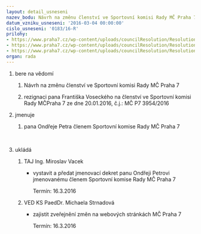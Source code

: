 ```yaml
---
layout: detail_usneseni
nazev_bodu: Návrh na změnu členství ve Sportovní komisi Rady MČ Praha 7
datum_vzniku_usneseni: '2016-03-04 00:00:00'
cislo_usneseni: '0183/16-R'
prilohy:
- https://www.praha7.cz/wp-content/uploads/councilResolution/Resolutions/28467/export/Duvodovazprava~27764.doc
- https://www.praha7.cz/wp-content/uploads/councilResolution/Resolutions/28467/export/Vosecky_rezignace_KK_SK_bezudaju~27763.pdf
- https://www.praha7.cz/wp-content/uploads/councilResolution/Resolutions/28467/export/export~299998.pdf
organ: rada
---
```

<ol id="urzList" class="urzList_view">
<li class="urzClass1" id=""><span name="1">bere na vědomí</span> 
<ol class="urzOlClass">
<li style="TEXT-ALIGN: left" class="urzClass2" id=""><span><p>Návrh na změnu členství ve&nbsp;Sportovní komisi Rady MČ Praha 7</p></span></li>
<li style="TEXT-ALIGN: left" class="urzClass2" id=""><span><p>rezignaci pana Františka Voseckého na členství ve&nbsp;Sportovní komisi Rady MČPraha 7 ze dne 20.01.2016, č.j.: MČ P7 3954/2016 &nbsp;</p></span></li></ol></li>
<li class="urzClass1" id=""><span name="5">jmenuje</span> 
<ol class="urzOlClass">
<li style="TEXT-ALIGN: left" class="urzClass2" id=""><span><p>pana Ondřeje Petra členem Sportovní komise Rady MČ Praha 7&nbsp;</p><p>&nbsp;</p></span></li></ol></li><li class="urzClass1" id="urzUkoly"><span name="1">ukládá</span><ol class="urzOlClass"><li class="urzClass2"><span><p>TAJ Ing. Miroslav Vacek</p></span><ul class="urzUlClass"><li class="urzClass3"><span><p>vystavit a předat jmenovací dekret panu Ondřeji Petrovi jmenovanému členem Sportovní komise Rady MČ Praha 7</p></span><span class="urzUkolTermin">  Termín:&nbsp;16.3.2016</span></li></ul></li><li class="urzClass2"><span><p>VED KS PaedDr. Michaela Strnadová</p></span><ul class="urzUlClass"><li class="urzClass3"><span><p>zajistit zveřejnění změn na webových stránkách MČ Praha 7</p></span><span class="urzUkolTermin">  Termín:&nbsp;16.3.2016</span></li></ul></li></ol></li>
</ol>